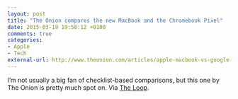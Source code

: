 ```yaml
---
layout: post
title: "The Onion compares the new MacBook and the Chromebook Pixel"
date: 2015-03-19 19:58:12 +0100
comments: true
categories: 
- Apple
- Tech
external-url: http://www.theonion.com/articles/apple-macbook-vs-google-chromebook-pixel,38225/
---
```


I’m not usually a big fan of checklist-based comparisons, but this one by The Onion is pretty much spot on. Via [The Loop](http://www.loopinsight.com/2015/03/19/the-onion-compares-apples-new-macbook-with-googles-chromebook-pixel/).
